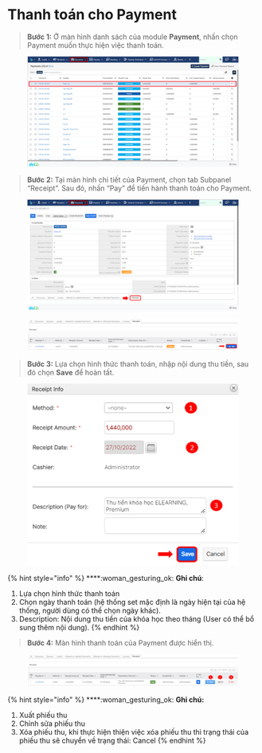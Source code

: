 # Thanh toán cho Payment

> **Bước 1:** Ở màn hình danh sách của module **Payment**, nhấn chọn Payment muốn thực hiện việc thanh toán.

<figure><img src="../../.gitbook/assets/image (1).png" alt=""><figcaption></figcaption></figure>

> **Bước 2:** Tại màn hình chi tiết của Payment, chọn tab Subpanel “Receipt”. Sau đó, nhấn “Pay” để tiến hành thanh toán cho Payment.

<figure><img src="../../.gitbook/assets/image (2).png" alt=""><figcaption></figcaption></figure>

<figure><img src="../../.gitbook/assets/image (4).png" alt=""><figcaption></figcaption></figure>

> **Bước 3:**&#x20;
> Lựa chọn hình thức thanh toán, nhập nội dung thu tiền, sau đó chọn **Save** để hoàn tất.

<figure><img src="../../.gitbook/assets/image (3).png" alt=""><figcaption></figcaption></figure>

{% hint style="info" %}
****:woman\_gesturing\_ok: **Ghi chú**:

1. Lựa chọn hình thức thanh toán
2. Chọn ngày thanh toán (hệ thống set mặc định là ngày hiện tại của hệ thống, người dùng có thể chọn ngày khác).&#x20;
3. Description: Nội dung thu tiền của khóa học theo tháng (User có thể bổ sung thêm nội dung).
{% endhint %}

> **Bước 4:**&#x20;
> Màn hình thanh toán của Payment được hiển thị.

<figure><img src="../../.gitbook/assets/image.png" alt=""><figcaption></figcaption></figure>

{% hint style="info" %}
****:woman\_gesturing\_ok: **Ghi chú:**

1. Xuất phiếu thu
2. Chỉnh sửa phiếu thu
3. Xóa phiếu thu, khi thực hiện thiện việc xóa phiếu thu thì trạng thái của phiếu thu sẽ chuyển về trạng thái: Cancel
{% endhint %}
